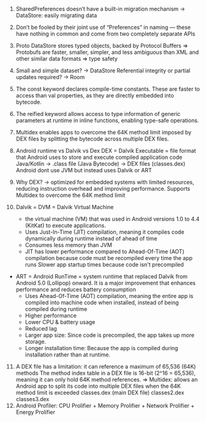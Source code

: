 1. SharedPreferences doesn’t have a built-in migration mechanism
-> DataStore: easily migrating data
2. Don’t be fooled by their joint use of “Preferences” in naming — these have nothing in common and come from two completely
separate APIs
3. Proto DataStore stores typed objects, backed by Protocol Buffers
=> Protobufs are faster, smaller, simpler, and less ambiguous than XML and other similar data formats
=> type safety
4. Small and simple dataset? -> DataStore
Referential integrity or partial updates required? -> Room
5. The const keyword declares compile-time constants. These are faster to access than val properties, as they are directly
embedded into bytecode.
6. The reified keyword allows access to type information of generic parameters at runtime in inline functions, enabling
type-safe operations.
7. Multidex enables apps to overcome the 64K method limit imposed by DEX files by splitting the bytecode across multiple DEX
files.
8. Android runtime vs Dalvik vs Dex
DEX = Dalvik Executable =  file format that Android uses to store and execute compiled application code
Java/Kotlin -> .class file (Java Bytecode) -> DEX files (classes.dex)
Android dont use JVM but instead uses Dalvik or ART
9. Why DEX? ->  optimized for embedded systems with limited resources, reducing instruction overhead and improving performance.
	Supports Multidex to overcome the 64K method limit

10. Dalvik = DVM = Dalvik Virtual Machine
    - the virtual machine (VM) that was used in Android versions 1.0 to 4.4 (KitKat) to execute applications.
    - Uses Just-In-Time (JIT) compilation, meaning it compiles code dynamically during runtime instead of ahead of time
    - Consumes less memory than JVM
    - JIT has lower performance compared to Ahead-Of-Time (AOT) compilation because code must be recompiled
    	every time the app runs
    	Slower app startup times because code isn't precompiled
- ART = Android RunTime = system runtime that replaced Dalvik from Android 5.0 (Lollipop) onward. It is a major improvement that enhances performance and reduces battery consumption
    - Uses Ahead-Of-Time (AOT) compilation, meaning the entire app is compiled into machine code when installed, instead of being compiled during runtime
    - Higher performance
    - Lower CPU & battery usage
    - Reduced lag
    - Larger app size: Since code is precompiled, the app takes up more storage.
    - Longer installation time: Because the app is compiled during installation rather than at runtime.
11. A DEX file has a limitation: it can reference a maximum of 65,536 (64K) methods
The method index table in a DEX file is 16-bit (2^16 = 65,536), meaning it can only hold 64K method references.
=> Multidex: allows an Android app to split its code into multiple DEX files when the 64K method limit is exceeded
classes.dex (main DEX file)
classes2.dex
classes3.dex
12. Android Profiler: CPU Prolifier + Memory Prolifier + Network Prolifier + Energy Prolifier